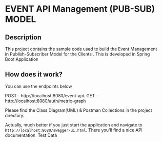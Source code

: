 # EVENT API Management (PUB-SUB) MODEL

## Description

This project contains the sample code used to build the Event Management in Publish-Subscriber Model for the Clients .
This is developed in Spring Boot Application

## How does it work?

You can use the endpoints below

POST - http://localhost:8080/event-api.
GET  - http://localhost:8080/auth/metric-graph

Please find the Class Diagram(UML) & Postman Collections in the project directory.


Actually, much better if you just start the application and navigate to `http://localhost:8080/swagger-ui.html`. There you'll find a nice API documentation. Test Data
